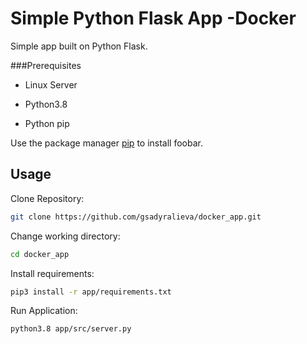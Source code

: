 # Simple Python Flask App -Docker

Simple app built on Python Flask.

###Prerequisites

* Linux Server

* Python3.8

* Python pip

Use the package manager [pip](https://pip.pypa.io/en/stable/) to install foobar.

## Usage
Clone Repository:

```bash
git clone https://github.com/gsadyralieva/docker_app.git
```

Change working directory:
```bash
cd docker_app
```

Install requirements:
```bash
pip3 install -r app/requirements.txt
```

Run Application:
```bash
python3.8 app/src/server.py
```
